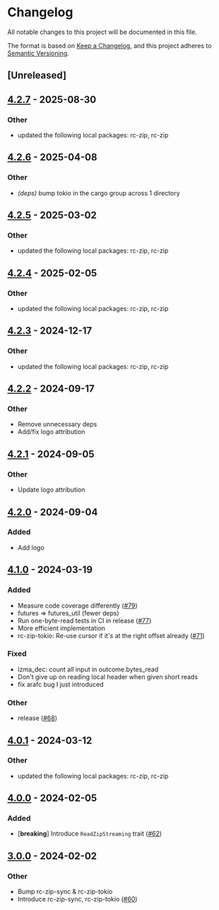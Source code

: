 # Changelog
All notable changes to this project will be documented in this file.

The format is based on [Keep a Changelog](https://keepachangelog.com/en/1.0.0/),
and this project adheres to [Semantic Versioning](https://semver.org/spec/v2.0.0.html).

## [Unreleased]

## [4.2.7](https://github.com/bearcove/rc-zip/compare/rc-zip-tokio-v4.2.6...rc-zip-tokio-v4.2.7) - 2025-08-30

### Other

- updated the following local packages: rc-zip, rc-zip

## [4.2.6](https://github.com/bearcove/rc-zip/compare/rc-zip-tokio-v4.2.5...rc-zip-tokio-v4.2.6) - 2025-04-08

### Other

- *(deps)* bump tokio in the cargo group across 1 directory

## [4.2.5](https://github.com/bearcove/rc-zip/compare/rc-zip-tokio-v4.2.4...rc-zip-tokio-v4.2.5) - 2025-03-02

### Other

- updated the following local packages: rc-zip, rc-zip

## [4.2.4](https://github.com/bearcove/rc-zip/compare/rc-zip-tokio-v4.2.3...rc-zip-tokio-v4.2.4) - 2025-02-05

### Other

- updated the following local packages: rc-zip, rc-zip

## [4.2.3](https://github.com/bearcove/rc-zip/compare/rc-zip-tokio-v4.2.2...rc-zip-tokio-v4.2.3) - 2024-12-17

### Other

- updated the following local packages: rc-zip, rc-zip

## [4.2.2](https://github.com/bearcove/rc-zip/compare/rc-zip-tokio-v4.2.1...rc-zip-tokio-v4.2.2) - 2024-09-17

### Other

- Remove unnecessary deps
- Add/fix logo attribution

## [4.2.1](https://github.com/bearcove/rc-zip/compare/rc-zip-tokio-v4.2.0...rc-zip-tokio-v4.2.1) - 2024-09-05

### Other
- Update logo attribution

## [4.2.0](https://github.com/bearcove/rc-zip/compare/rc-zip-tokio-v4.1.0...rc-zip-tokio-v4.2.0) - 2024-09-04

### Added
- Add logo

## [4.1.0](https://github.com/fasterthanlime/rc-zip/compare/rc-zip-tokio-v4.0.1...rc-zip-tokio-v4.1.0) - 2024-03-19

### Added
- Measure code coverage differently ([#79](https://github.com/fasterthanlime/rc-zip/pull/79))
- futures => futures_util (fewer deps)
- Run one-byte-read tests in CI in release ([#77](https://github.com/fasterthanlime/rc-zip/pull/77))
- More efficient  implementation
- rc-zip-tokio: Re-use cursor if it's at the right offset already ([#71](https://github.com/fasterthanlime/rc-zip/pull/71))

### Fixed
- lzma_dec: count all input in outcome.bytes_read
- Don't give up on reading local header when given short reads
- fix arafc bug I just introduced

### Other
- release ([#68](https://github.com/fasterthanlime/rc-zip/pull/68))

## [4.0.1](https://github.com/fasterthanlime/rc-zip/compare/rc-zip-tokio-v4.0.0...rc-zip-tokio-v4.0.1) - 2024-03-12

### Other
- updated the following local packages: rc-zip, rc-zip

## [4.0.0](https://github.com/fasterthanlime/rc-zip/compare/rc-zip-tokio-v3.0.0...rc-zip-tokio-v4.0.0) - 2024-02-05

### Added
- [**breaking**] Introduce `ReadZipStreaming` trait ([#62](https://github.com/fasterthanlime/rc-zip/pull/62))

## [3.0.0](https://github.com/fasterthanlime/rc-zip/releases/tag/rc-zip-tokio-v3.0.0) - 2024-02-02

### Other
- Bump rc-zip-sync & rc-zip-tokio
- Introduce rc-zip-sync, rc-zip-tokio ([#60](https://github.com/fasterthanlime/rc-zip/pull/60))
